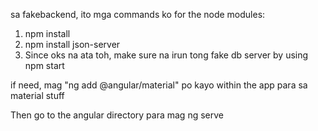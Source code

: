 sa fakebackend, ito mga commands ko for the node modules:
1. npm install
2. npm install json-server
3. Since oks na ata toh, make sure na irun tong fake db server by using npm start

if need, mag "ng add @angular/material" po kayo within the app para sa material stuff

Then go to the angular directory para mag ng serve
